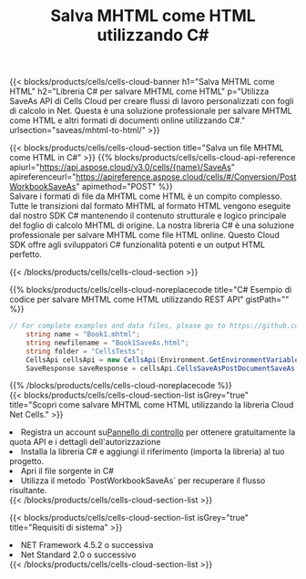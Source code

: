 ﻿---
title:  Salva MHTML come HTML utilizzando C#
description:  Utilizzando Aspose.Cells Cloud SDK per C# per salvare il file in formato MHTML come file in formato HTML.
kwords: Excel, Save MHTML as HTML, REST, C#
howto: How to save MHTML as HTML using Aspose.Cells Cloud C# library.
---
{{< blocks/products/cells/cells-cloud-banner h1="Salva MHTML come HTML" h2="Libreria C# per salvare MHTML come HTML" p="Utilizza SaveAs API di Cells Cloud per creare flussi di lavoro personalizzati con fogli di calcolo in Net. Questa è una soluzione professionale per salvare MHTML come HTML e altri formati di documenti online utilizzando C#." urlsection="saveas/mhtml-to-html/" >}}

{{< blocks/products/cells/cells-cloud-section title="Salva un file MHTML come HTML in C#" >}}
{{% blocks/products/cells/cells-cloud-api-reference apiurl="https://api.aspose.cloud/v3.0/cells/{name}/SaveAs" apireferenceurl="https://apireference.aspose.cloud/cells/#/Conversion/PostWorkbookSaveAs" apimethod="POST" %}}
<br/>
Salvare i formati di file da MHTML come HTML è un compito complesso. Tutte le transizioni dal formato MHTML al formato HTML vengono eseguite dal nostro SDK C# mantenendo il contenuto strutturale e logico principale del foglio di calcolo MHTML di origine. La nostra libreria C# è una soluzione professionale per salvare MHTML come file HTML online. Questo Cloud SDK offre agli sviluppatori C# funzionalità potenti e un output HTML perfetto.

{{< /blocks/products/cells/cells-cloud-section >}}

{{% blocks/products/cells/cells-cloud-noreplacecode title="C# Esempio di codice per salvare MHTML come HTML utilizzando REST API" gistPath="" %}}
  
```cs
// For complete examples and data files, please go to https://github.com/aspose-cells-cloud/aspose-cells-cloud-dotnet/
    string name = "Book1.mhtml";
    string newfilename = "Book1SaveAs.html";
    string folder = "CellsTests";
    CellsApi cellsApi = new CellsApi(Environment.GetEnvironmentVariable("ProductClientId"), Environment.GetEnvironmentVariable("ProductClientSecret"));
    SaveResponse saveResponse = cellsApi.CellsSaveAsPostDocumentSaveAs(name, null, newfilename, null,null,folder);
```
  
{{% /blocks/products/cells/cells-cloud-noreplacecode %}}
<br/>
{{< blocks/products/cells/cells-cloud-section-list isGrey="true" title="Scopri come salvare MHTML come HTML utilizzando la libreria Cloud Net Cells." >}}
<li> Registra un account su<a href="https://dashboard.aspose.cloud/">Pannello di controllo</a> per ottenere gratuitamente la quota API e i dettagli dell'autorizzazione</li>
<li>Installa la libreria C# e aggiungi il riferimento (importa la libreria) al tuo progetto.</li>
<li>Apri il file sorgente in C#</li>
<li>Utilizza il metodo `PostWorkbookSaveAs` per recuperare il flusso risultante.</li>
{{< /blocks/products/cells/cells-cloud-section-list >}}

{{< blocks/products/cells/cells-cloud-section-list isGrey="true" title="Requisiti di sistema" >}}
<li>NET Framework 4.5.2 o successiva</li>
<li>Net Standard 2.0 o successivo</li>
{{< /blocks/products/cells/cells-cloud-section-list >}}
